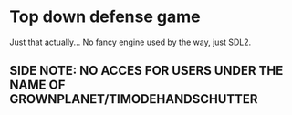 # Top down defense game

Just that actually... No fancy engine used by the way, just SDL2.


## SIDE NOTE: NO ACCES FOR USERS UNDER THE NAME OF GROWNPLANET/TIMODEHANDSCHUTTER
